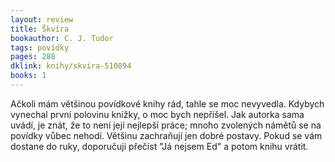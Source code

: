 ```yaml
---
layout: review
title: Škvíra
bookauthor: C. J. Tudor
tags: povídky
pages: 288
dklink: knihy/skvira-510894
books: 1
---
```


Ačkoli mám většinou povídkové knihy rád, tahle se moc nevyvedla. Kdybych vynechal první polovinu knížky, o moc bych nepřišel. Jak autorka sama uvádí, je znát, že to není její nejlepší práce; mnoho zvolených námětů se na povídky vůbec nehodí. Většinu zachraňují jen dobré postavy. Pokud se vám dostane do ruky, doporučuji přečíst "Já nejsem Ed" a potom knihu vrátit.